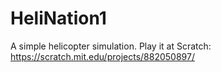 # HeliNation1
A simple helicopter simulation. Play it at Scratch: https://scratch.mit.edu/projects/882050897/
